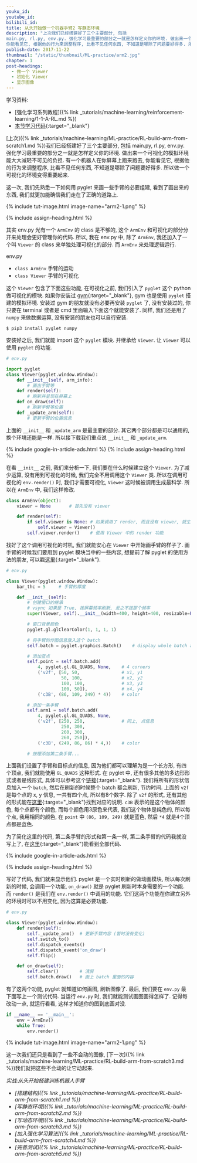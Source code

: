 ```yaml
---
youku_id:
youtube_id:
bilibili_id:
title: 从头开始做一个机器手臂2 写静态环境
description: "上次我们已经搭建好了三个主要部分, 包括
main.py, rl.py, env.py. 强化学习最重要的部分之一就是怎样定义你的环境. 做出来一个可视化的模拟环境能大大减轻不可见的负担. 有一个机器人在你屏幕上跑来跑去,
你能看见它, 根据他的行为来调整程序, 比看不见任何东西, 不知道是哪除了问题要好得多. 所以做一个可视化的环境变得重要起来. "
publish-date: 2017-11-22
thumbnail: "/static/thumbnail/ML-practice/arm2.jpg"
chapter: 1
post-headings:
  - 做一个 Viewer
  - 初始化 Viewer
  - 显示图像
---
```


学习资料:
  * [强化学习系列教程]({% link _tutorials/machine-learning/reinforcement-learning/1-1-A-RL.md %})
  * [本节学习代码](https://github.com/MorvanZhou/train-robot-arm-from-scratch/tree/master/part2){:target="_blank"}


[上次]({% link _tutorials/machine-learning/ML-practice/RL-build-arm-from-scratch1.md %})我们已经搭建好了三个主要部分, 包括
main.py, rl.py, env.py. 强化学习最重要的部分之一就是怎样定义你的环境. 做出来一个可视化的模拟环境能大大减轻不可见的负担. 有一个机器人在你屏幕上跑来跑去,
你能看见它, 根据他的行为来调整程序, 比看不见任何东西, 不知道是哪除了问题要好得多. 所以做一个可视化的环境变得重要起来.

这一次, 我们先熟悉一下如何用 pyglet 来画一些手臂的必要组建, 看到了画出来的东西, 我们就更加能确信我们走在了正确的道路上.

{% include tut-image.html image-name="arm2-1.png" %}


{% include assign-heading.html %}

其实 env.py 光有一个 `ArmEnv` 的 class 是不够的, 这个 `ArmEnv` 和可视化的部分分开来处理会更好管理你的代码.
所以, 我在 env.py 中, 除了 `ArmEnv`, 我还加入了一个叫 `Viewer` 的 class 来单独处理可视化的部分. 而 `ArmEnv` 来处理逻辑运行.

env.py
* `class ArmEnv` 手臂的运动
* `class Viewer` 手臂的可视化

这个 `Viewer` 包含了下面这些功能, 在可视化之前, 我们引入了 `pyglet` 这个 python 做可视化的模块.
如果你安装过 [gym](https://gym.openai.com/docs/){:target="_blank"}, gym 也是使用 `pyglet` 搭建的模拟环境.
安装过 gym 的朋友就没有必要再安装 `pyglet` 了, 没有安装过的, 你只要在 terminal 或者是 cmd 里面输入下面这个就能安装了.
同样, 我们还是用了 `numpy` 来做数据运算, 没有安装的朋友也可以自行安装.

```shell
$ pip3 install pyglet numpy
```

安装好之后, 我们就能 import 这个 `pyglet` 模块. 并继承给 `Viewer`. 让 `Viewer` 可以使用 `pyglet` 的功能.

```python
# env.py

import pyglet
class Viewer(pyglet.window.Window):
    def __init__(self, arm_info):
        # 画出手臂等
    def render(self):
        # 刷新并呈现在屏幕上
    def on_draw(self):
        # 刷新手臂等位置
    def _update_arm(self):
        # 更新手臂的位置信息
```

上面的 `__init__` 和 `_update_arm` 是最主要的部分. 其它两个部分都是可以通用的, 换个环境还能是一样. 所以接下载我们重点说 `__init__` 和 `_update_arm`.









{% include google-in-article-ads.html %}
{% include assign-heading.html %}

在看 `__init__` 之前, 我们来分析一下, 我们要在什么时候建立这个 `Viewer`. 为了减少运算, 没有用到可视化的时候, 我们完全不用调用这个 `Viewer` 类.
所以在调用可视化的 `env.render()` 时, 我们才需要可视化, `Viewer` 这时候被调用生成最科学. 所以在 `ArmEnv` 中, 我们这样修改.

```python
class ArmEnv(object):
    viewer = None       # 首先没有 viewer

    def render(self):
        if self.viewer is None: # 如果调用了 render, 而且没有 viewer, 就生成一个
            self.viewer = Viewer()
        self.viewer.render()    # 使用 Viewer 中的 render 功能
```

找好了这个调用可视化的时机, 我们就能安心在 `Viewer` 中开始画手臂的样子了.
画手臂的时候我们要用到 pyglet 模块当中的一些内容, 想提前了解 pyglet 的使用方法的朋友, 可以戳[这里](https://pyglet.readthedocs.io/en/pyglet-1.3-maintenance/#){:target="_blank"}.

```python
# env.py

class Viewer(pyglet.window.Window):
    bar_thc = 5     # 手臂的厚度

    def __init__(self):
        # 创建窗口的继承
        # vsync 如果是 True, 按屏幕频率刷新, 反之不按那个频率
        super(Viewer, self).__init__(width=400, height=400, resizable=False, caption='Arm', vsync=False)

        # 窗口背景颜色
        pyglet.gl.glClearColor(1, 1, 1, 1)

        # 将手臂的作图信息放入这个 batch
        self.batch = pyglet.graphics.Batch()    # display whole batch at once

        # 添加蓝点
        self.point = self.batch.add(
            4, pyglet.gl.GL_QUADS, None,    # 4 corners
            ('v2f', [50, 50,                # x1, y1
                     50, 100,               # x2, y2
                     100, 100,              # x3, y3
                     100, 50]),             # x4, y4
            ('c3B', (86, 109, 249) * 4))    # color

        # 添加一条手臂
        self.arm1 = self.batch.add(
            4, pyglet.gl.GL_QUADS, None,
            ('v2f', [250, 250,              # 同上, 点信息
                     250, 300,
                     260, 300,
                     260, 250]),
            ('c3B', (249, 86, 86) * 4,))    # color

        # 按理添加第二条手臂...
```

上面我们设置了手臂和目标点的信息, 因为他们都可以理解为是一个长方形, 有四个顶点, 我们就能使用 `GL_QUADS` 这种形式.
在 pyglet 中, 还有很多其他的多边形形式或者是线形式, 具体可以参考这个[链接](https://pyglet.readthedocs.io/en/pyglet-1.3-maintenance/programming_guide/graphics.html){:target="_blank"}.
我们将所有的形状信息加入一个 `batch`, 然后在刷新的时候整个 batch 都会刷新, 节约时间. 上面的 `v2f` 是每个点的 x, y 信息, 一共有四个点, 所以有8个数字.
除了 `v2f` 的形式, 还有其他的形式能在[这里](https://pyglet.readthedocs.io/en/pyglet-1.3-maintenance/programming_guide/graphics.html#vertex-attributes){:target="_blank"}找到对应的说明.
`c3B` 表示的是这个物体的颜色, 每个点都有个颜色, 而每个颜色用3原色来代表, 我们这个物体是纯色的, 所以每个点, 我用相同的颜色, 在 `point` 中 `(86, 109, 249)` 就是蓝色, 然后 `*4` 就是4个顶点都是蓝色.

为了简化这里的代码, 第二条手臂的形式和第一条一样, 第二条手臂的代码我就没写上了,
在[这里](https://github.com/MorvanZhou/train-robot-arm-from-scratch/blob/master/part2/env.py){:target="_blank"}能看到全部代码.








{% include google-in-article-ads.html %}

{% include assign-heading.html %}

写好了代码, 我们就来显示他们. pyglet 是一个实时刷新的做动画模块, 所以每次刷新的时候, 会调用一个功能,
`on_draw()` 就是 pyglet 刷新时本身需要的一个功能. 而 `render()` 是我们在 `env.render()` 中调用的功能.
它们这两个功能在你建立另外的环境时可以不用变化, 因为这算是必要功能.

```python
# env.py

class Viewer(pyglet.window.Window):
    def render(self):
        self._update_arm()  # 更新手臂内容 (暂时没有变化)
        self.switch_to()
        self.dispatch_events()
        self.dispatch_event('on_draw')
        self.flip()

    def on_draw(self):
        self.clear()        # 清屏
        self.batch.draw()   # 画上 batch 里面的内容
```

有了这两个功能, pyglet 就知道如何画图, 刷新图像了. 最后, 我们要在 `env.py` 最下面写上一个测试代码.
当运行 `env.py` 时, 我们就能测试画图画得怎样了. 记得每改动一点, 就运行看看, 这样才知道你的图到底画对没.

```python
if __name__ == '__main__':
    env = ArmEnv()
    while True:
        env.render()
```

{% include tut-image.html image-name="arm2-1.png" %}

这一次我们还只是看到了一些不会动的图像, [下一次]({% link _tutorials/machine-learning/ML-practice/RL-build-arm-from-scratch3.md %})我们就把这些不会动的让它动起来.


*实战:从头开始搭建训练机器人手臂*

* *[搭建结构]({% link _tutorials/machine-learning/ML-practice/RL-build-arm-from-scratch1.md %})*
* *[写静态环境]({% link _tutorials/machine-learning/ML-practice/RL-build-arm-from-scratch2.md %})*
* *[写动态环境]({% link _tutorials/machine-learning/ML-practice/RL-build-arm-from-scratch3.md %})*
* *[加入强化学习算法]({% link _tutorials/machine-learning/ML-practice/RL-build-arm-from-scratch4.md %})*
* *[完善测试]({% link _tutorials/machine-learning/ML-practice/RL-build-arm-from-scratch5.md %})*
